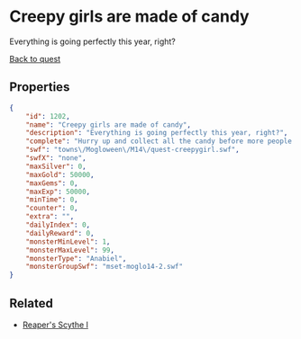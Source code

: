 # Creepy girls are made of candy

Everything is going perfectly this year, right?

[Back to quest](../quests.md)

## Properties

```json
{
    "id": 1202,
    "name": "Creepy girls are made of candy",
    "description": "Everything is going perfectly this year, right?",
    "complete": "Hurry up and collect all the candy before more people turn into those creepy little girls!",
    "swf": "towns\/Mogloween\/M14\/quest-creepygirl.swf",
    "swfX": "none",
    "maxSilver": 0,
    "maxGold": 50000,
    "maxGems": 0,
    "maxExp": 50000,
    "minTime": 0,
    "counter": 0,
    "extra": "",
    "dailyIndex": 0,
    "dailyReward": 0,
    "monsterMinLevel": 1,
    "monsterMaxLevel": 99,
    "monsterType": "Anabiel",
    "monsterGroupSwf": "mset-moglo14-2.swf"
}
```

## Related

- [Reaper's Scythe I](../items/12868-reaper-s-scythe-i.md)

